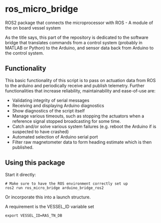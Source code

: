# ros_micro_bridge
ROS2 package that connects the microprocessor with ROS - A module of the on board vessel system

As the title says, this part of the repository is dedicated to the software bridge that translates commands from a control system (probably in MATLAB or Python) to the Arduino, and sensor data back from Arduino to the control system.

## Functionality
This basic functionality of this script is to pass on actuation data from ROS to the arduino and periodically receive and publish telemetry.
Further functionalities that increase reliability, maintainability and ease-of-use are:
* Validating integrity of serial messages
* Receiving and displaying Arduino diagnostics
* Show diagnostics of the script itself
* Manage various timeouts, such as stopping the actuators when a reference signal stopped broadcasting for some time. 
* Catch and/or solve various system failures (e.g. reboot the Arduino if is suspected to have crashed)
* Automated selection of Arduino serial port
* Filter raw magnetometer data to form heading estimate which is then published.

## Using this package
Start it directly:
```shell
# Make sure to have the ROS environment correctly set up
ros2 run ros_micro_bridge arduino_bridge_ros2
```
Or incorporate this into a launch structure. 


A requirement is the VESSEL_ID variable set
```shell
export VESSEL_ID=RAS_TN_DB
```
